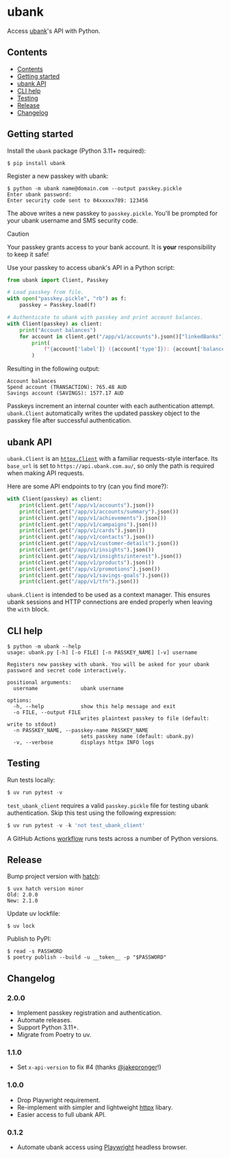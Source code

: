 # ubank

Access [ubank](https://www.ubank.com.au)'s API with Python.


## Contents

- [Contents](#contents)
- [Getting started](#getting-started)
- [ubank API](#ubank-api)
- [CLI help](#cli-help)
- [Testing](#testing)
- [Release](#release)
- [Changelog](#changelog)


## Getting started

Install the `ubank` package (Python 3.11+ required):

```console
$ pip install ubank
```

Register a new passkey with ubank:

```console
$ python -m ubank name@domain.com --output passkey.pickle
Enter ubank password:
Enter security code sent to 04xxxxx789: 123456
```

The above writes a new passkey to `passkey.pickle`.
You'll be prompted for your ubank username and SMS security code.

> [!CAUTION]
> Your passkey grants access to your bank account.
> It is **your** responsibility to keep it safe!

Use your passkey to access ubank's API in a Python script:

```python
from ubank import Client, Passkey

# Load passkey from file.
with open("passkey.pickle", "rb") as f:
    passkey = Passkey.load(f)

# Authenticate to ubank with passkey and print account balances.
with Client(passkey) as client:
    print("Account balances")
    for account in client.get("/app/v1/accounts").json()["linkedBanks"][0]["accounts"]:
        print(
            f"{account['label']} ({account['type']}): {account['balance']['available']} {account['balance']['currency']}"
        )
```

Resulting in the following output:

```
Account balances
Spend account (TRANSACTION): 765.48 AUD
Savings account (SAVINGS): 1577.17 AUD
```

Passkeys increment an internal counter with each authentication attempt.
`ubank.Client` automatically writes the updated passkey object to the passkey file after successful authentication.


## ubank API

`ubank.Client` is an [`httpx.Client`](https://www.python-httpx.org/advanced/clients/)
with a familiar requests-style interface.
Its `base_url` is set to `https://api.ubank.com.au/`, so only the path is required when making API requests.

Here are some API endpoints to try (can you find more?):

```python
with Client(passkey) as client:
    print(client.get("/app/v1/accounts").json())
    print(client.get("/app/v1/accounts/summary").json())
    print(client.get("/app/v1/achievements").json())
    print(client.get("/app/v1/campaigns").json())
    print(client.get("/app/v1/cards").json())
    print(client.get("/app/v1/contacts").json())
    print(client.get("/app/v1/customer-details").json())
    print(client.get("/app/v1/insights").json())
    print(client.get("/app/v1/insights/interest").json())
    print(client.get("/app/v1/products").json())
    print(client.get("/app/v1/promotions").json())
    print(client.get("/app/v1/savings-goals").json())
    print(client.get("/app/v1/tfn").json())
```

`ubank.Client` is intended to be used as a context manager.
This ensures ubank sessions and HTTP connections are ended properly when leaving the `with` block.


## CLI help

```console
$ python -m ubank --help
usage: ubank.py [-h] [-o FILE] [-n PASSKEY_NAME] [-v] username

Registers new passkey with ubank. You will be asked for your ubank password and secret code interactively.

positional arguments:
  username              ubank username

options:
  -h, --help            show this help message and exit
  -o FILE, --output FILE
                        writes plaintext passkey to file (default: write to stdout)
  -n PASSKEY_NAME, --passkey-name PASSKEY_NAME
                        sets passkey name (default: ubank.py)
  -v, --verbose         displays httpx INFO logs
```


## Testing

Run tests locally:

```python
$ uv run pytest -v
```

`test_ubank_client` requires a valid `passkey.pickle` file for testing ubank
authentication.
Skip this test using the following expression:

```python
$ uv run pytest -v -k 'not test_ubank_client'
```

A GitHub Actions [workflow](.github/workflows/workflow.yml) runs tests across a number of Python versions.


## Release

Bump project version with [hatch](https://hatch.pypa.io/latest/version/):

```console
$ uvx hatch version minor
Old: 2.0.0
New: 2.1.0
```

Update uv lockfile:

```console
$ uv lock
```

Publish to PyPI:

```console
$ read -s PASSWORD
$ poetry publish --build -u __token__ -p "$PASSWORD"
```


## Changelog

### 2.0.0

- Implement passkey registration and authentication.
- Automate releases.
- Support Python 3.11+.
- Migrate from Poetry to uv.


### 1.1.0

- Set `x-api-version` to fix #4 (thanks [@jakepronger](https://github.com/jakepronger)!)


### 1.0.0

- Drop Playwright requirement.
- Re-implement with simpler and lightweight [httpx](https://www.python-httpx.org) libary.
- Easier access to full ubank API.


### 0.1.2

- Automate ubank access using [Playwright](https://playwright.dev) headless browser.
